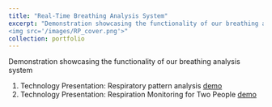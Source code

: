 ```yaml
---
title: "Real-Time Breathing Analysis System"
excerpt: "Demonstration showcasing the functionality of our breathing analysis system<br/>
<img src='/images/RP_cover.png'>"
collection: portfolio
---
```


Demonstration showcasing the functionality of our breathing analysis system 
1. Technology Presentation: Respiratory pattern analysis 
[demo](https://youtu.be/g-Vo8Mz-1JQ) 
2. Technology Presentation: Respiration Monitoring for Two People
[demo](https://youtu.be/KOWh8EllsJs)